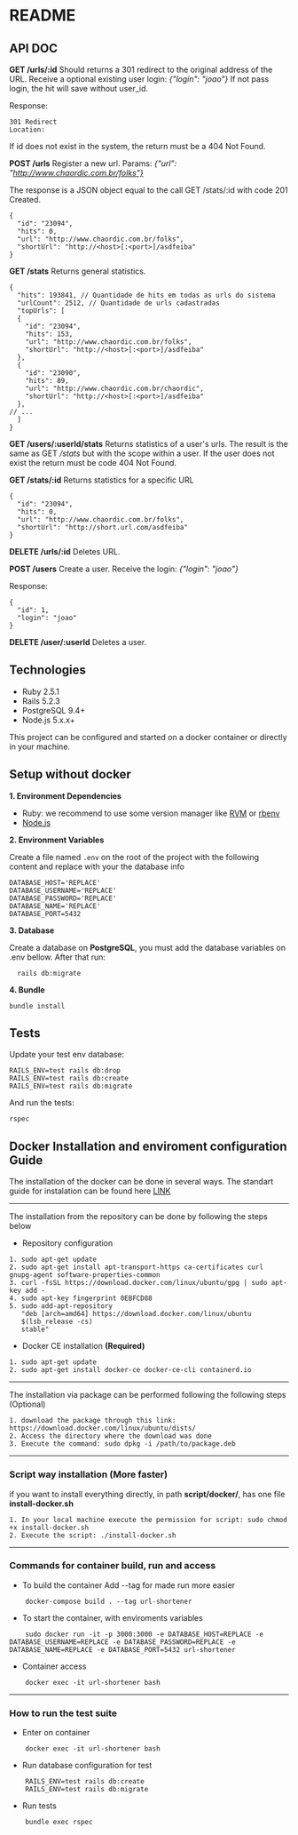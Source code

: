 # README

## API DOC

**GET /urls/:id**
Should returns a 301 redirect to the original address of the URL.
Receive a optional existing user login:
*{"login": "joao"}*
If not pass login, the hit will save without user_id.

Response:
```
301 Redirect
Location:
```
If id does not exist in the system, the return must be a 404 Not Found.

**POST /urls**
Register a new url.
Params:
*{"url": "http://www.chaordic.com.br/folks"}*

The response is a JSON object equal to the call GET /stats/:id with code 201 Created.
```
{
  "id": "23094",
  "hits": 0,
  "url": "http://www.chaordic.com.br/folks",
  "shortUrl": "http://<host>[:<port>]/asdfeiba"
}
```

**GET /stats**
Returns general statistics.
```
{
  "hits": 193841, // Quantidade de hits em todas as urls do sistema
  "urlCount": 2512, // Quantidade de urls cadastradas
  "topUrls": [
  {
    "id": "23094",
    "hits": 153,
    "url": "http://www.chaordic.com.br/folks",
    "shortUrl": "http://<host>[:<port>]/asdfeiba"
  },
  {
    "id": "23090",
    "hits": 89,
    "url": "http://www.chaordic.com.br/chaordic",
    "shortUrl": "http://<host>[:<port>]/asdfeiba"
  },
// ...
  ]
}
```

**GET /users/:userId/stats**
Returns statistics of a user's urls. The result is the same as GET */stats* but with the scope within a user.
If the user does not exist the return must be code 404 Not Found.

**GET /stats/:id**
Returns statistics for a specific URL
```
{
  "id": "23094",
  "hits": 0,
  "url": "http://www.chaordic.com.br/folks",
  "shortUrl": "http://short.url.com/asdfeiba"
}
```

**DELETE /urls/:id**
Deletes URL.

**POST /users**
Create a user. Receive the login:
*{"login": "joao"}*

Response:
```
{
  "id": 1,
  "login": "joao"
}
```

**DELETE /user/:userId**
Deletes a user.

## Technologies
* Ruby 2.5.1
* Rails 5.2.3
* PostgreSQL 9.4+
* Node.js 5.x.x+

This project can be configured and started on a docker container or directly in your machine.

## Setup without docker

**1. Environment Dependencies**

- Ruby: we recommend to use some version manager like [RVM](https://rvm.io/) or [rbenv](https://github.com/rbenv/rbenv) 
- [Node.js](https://nodejs.org/en/)

**2. Environment Variables**

Create a file named `.env` on the root of the project with the following content and replace with your the database info

```
DATABASE_HOST='REPLACE'
DATABASE_USERNAME='REPLACE'
DATABASE_PASSWORD='REPLACE'
DATABASE_NAME='REPLACE'
DATABASE_PORT=5432
```

**3. Database**

Create a database on **PostgreSQL**, you must add the database variables on .env bellow. After that run:

```
  rails db:migrate
```

**4. Bundle**

	bundle install
	
## Tests
Update your test env database:
	
	RAILS_ENV=test rails db:drop
	RAILS_ENV=test rails db:create
	RAILS_ENV=test rails db:migrate
	
And run the tests:

	rspec

## Docker Installation and enviroment configuration Guide

The installation of the docker can be done in several ways. The standart guide for instalation 
can be found here [LINK](https://docs.docker.com/install/linux/docker-ce/ubuntu/)

---
The installation from the repository can be done by following the steps below

* Repository configuration
```
1. sudo apt-get update
2. sudo apt-get install apt-transport-https ca-certificates curl gnupg-agent software-properties-common
3. curl -fsSL https://download.docker.com/linux/ubuntu/gpg | sudo apt-key add -
4. sudo apt-key fingerprint 0EBFCD88
5. sudo add-apt-repository 
   "deb [arch=amd64] https://download.docker.com/linux/ubuntu 
   $(lsb_release -cs) 
   stable"
```
*  Docker CE installation **(Required)**
```
1. sudo apt-get update
2. sudo apt-get install docker-ce docker-ce-cli containerd.io 
```
---
The installation via package can be performed following the following steps (Optional)

```
1. download the package through this link:  https://download.docker.com/linux/ubuntu/dists/
2. Access the directory where the download was done
3. Execute the command: sudo dpkg -i /path/to/package.deb
```
---
### Script way installation (More faster)

if you want to install everything directly, in path  **script/docker/**, has one file **install-docker.sh**

```
1. In your local machine execute the permission for script: sudo chmod +x install-docker.sh
2. Execute the script: ./install-docker.sh
```

---
### Commands for container build, run and access

* To build the container
Add --tag for made run more easier
```
    docker-compose build . --tag url-shortener
```
* To start the container, with enviroments variables
```
    sudo docker run -it -p 3000:3000 -e DATABASE_HOST=REPLACE -e DATABASE_USERNAME=REPLACE -e DATABASE_PASSWORD=REPLACE -e DATABASE_NAME=REPLACE -e DATABASE_PORT=5432 url-shortener
```
* Container access
```
    docker exec -it url-shortener bash
```
---
### How to run the test suite

* Enter on container
```
    docker exec -it url-shortener bash
```
* Run database configuration for test
```
    RAILS_ENV=test rails db:create
    RAILS_ENV=test rails db:migrate
```
* Run tests
```
    bundle exec rspec
```
